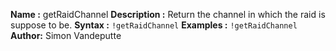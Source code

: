 __Name :__
getRaidChannel
__Description :__
Return the channel in which the raid is suppose to be.
__Syntax :__
```!getRaidChannel```
__Examples :__
```!getRaidChannel```
**Author:** Simon Vandeputte